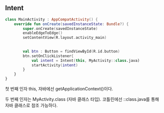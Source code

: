 
## Intent

```kotlin
class MainActivity : AppCompatActivity() {  
    override fun onCreate(savedInstanceState: Bundle?) {  
        super.onCreate(savedInstanceState)  
        enableEdgeToEdge()  
        setContentView(R.layout.activity_main)  
  
  
        val btn : Button = findViewById(R.id.button)  
        btn.setOnClickListener{  
            val intent = Intent(this, MyActivity::class.java)  
            startActivity(intent)  
        }  
    }  
}
```

첫 번째 인자 this, 자바에선 getApplicationContext()이다.

두 번째 인자는 MyActivity.class (자바 클래스 타입). 코틀린에선 ::class.java를 통해 자바 클래스로 참조 가능하다.